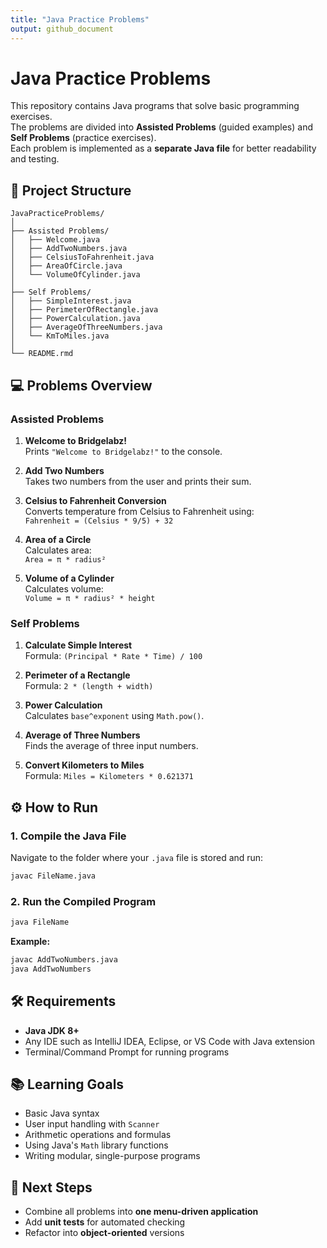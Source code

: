 ```yaml
---
title: "Java Practice Problems"
output: github_document
---
```


# Java Practice Problems

This repository contains Java programs that solve basic programming exercises.  
The problems are divided into **Assisted Problems** (guided examples) and **Self Problems** (practice exercises).  
Each problem is implemented as a **separate Java file** for better readability and testing.

## 📂 Project Structure

```
JavaPracticeProblems/
│
├── Assisted Problems/
│   ├── Welcome.java
│   ├── AddTwoNumbers.java
│   ├── CelsiusToFahrenheit.java
│   ├── AreaOfCircle.java
│   └── VolumeOfCylinder.java
│
├── Self Problems/
│   ├── SimpleInterest.java
│   ├── PerimeterOfRectangle.java
│   ├── PowerCalculation.java
│   ├── AverageOfThreeNumbers.java
│   └── KmToMiles.java
│
└── README.rmd
```

## 💻 Problems Overview

### Assisted Problems
1. **Welcome to Bridgelabz!**  
   Prints `"Welcome to Bridgelabz!"` to the console.

2. **Add Two Numbers**  
   Takes two numbers from the user and prints their sum.

3. **Celsius to Fahrenheit Conversion**  
   Converts temperature from Celsius to Fahrenheit using:  
   `Fahrenheit = (Celsius * 9/5) + 32`

4. **Area of a Circle**  
   Calculates area:  
   `Area = π * radius²`

5. **Volume of a Cylinder**  
   Calculates volume:  
   `Volume = π * radius² * height`

### Self Problems
1. **Calculate Simple Interest**  
   Formula: `(Principal * Rate * Time) / 100`

2. **Perimeter of a Rectangle**  
   Formula: `2 * (length + width)`

3. **Power Calculation**  
   Calculates `base^exponent` using `Math.pow()`.

4. **Average of Three Numbers**  
   Finds the average of three input numbers.

5. **Convert Kilometers to Miles**  
   Formula: `Miles = Kilometers * 0.621371`

## ⚙️ How to Run

### 1. Compile the Java File
Navigate to the folder where your `.java` file is stored and run:
```sh
javac FileName.java
```

### 2. Run the Compiled Program
```sh
java FileName
```

**Example:**
```sh
javac AddTwoNumbers.java
java AddTwoNumbers
```

## 🛠 Requirements
- **Java JDK 8+**  
- Any IDE such as IntelliJ IDEA, Eclipse, or VS Code with Java extension  
- Terminal/Command Prompt for running programs

## 📚 Learning Goals
- Basic Java syntax  
- User input handling with `Scanner`  
- Arithmetic operations and formulas  
- Using Java's `Math` library functions  
- Writing modular, single-purpose programs

## 🚀 Next Steps
- Combine all problems into **one menu-driven application**  
- Add **unit tests** for automated checking  
- Refactor into **object-oriented** versions
